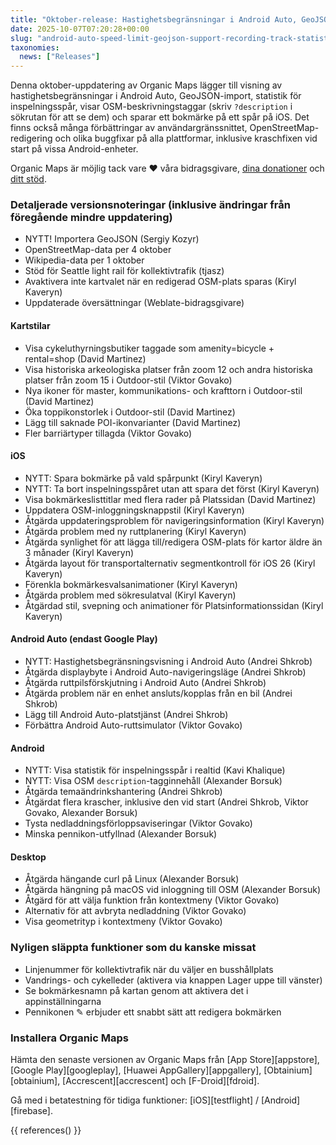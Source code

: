```yaml
---
title: "Oktober-release: Hastighetsbegränsningar i Android Auto, GeoJSON-import, statistik för inspelningsspår, visning av OSM-beskrivningstagg, spara bokmärke på valt spår på iOS och mer"
date: 2025-10-07T07:20:28+00:00
slug: "android-auto-speed-limit-geojson-support-recording-track-statistics-osm-description-display"
taxonomies:
  news: ["Releases"]
---
```


Denna oktober-uppdatering av Organic Maps lägger till visning av hastighetsbegränsningar i Android Auto, GeoJSON-import, statistik för inspelningsspår, visar OSM-beskrivningstaggar (skriv `?description` i sökrutan för att se dem) och sparar ett bokmärke på ett spår på iOS. Det finns också många förbättringar av användargränssnittet, OpenStreetMap-redigering och olika buggfixar på alla plattformar, inklusive kraschfixen vid start på vissa Android-enheter.

Organic Maps är möjlig tack vare ❤️ våra bidragsgivare, [dina donationer](@/donate/index.sv.md) och [ditt stöd](@/contribute/index.sv.md).

### Detaljerade versionsnoteringar (inklusive ändringar från föregående mindre uppdatering)

- NYTT! Importera GeoJSON (Sergiy Kozyr)
- OpenStreetMap-data per 4 oktober
- Wikipedia-data per 1 oktober
- Stöd för Seattle light rail för kollektivtrafik (tjasz)
- Avaktivera inte kartvalet när en redigerad OSM-plats sparas (Kiryl Kaveryn)
- Uppdaterade översättningar (Weblate-bidragsgivare)

#### Kartstilar

- Visa cykeluthyrningsbutiker taggade som amenity=bicycle + rental=shop (David Martinez)
- Visa historiska arkeologiska platser från zoom 12 och andra historiska platser från zoom 15 i Outdoor-stil (Viktor Govako)
- Nya ikoner för master, kommunikations- och krafttorn i Outdoor-stil (David Martinez)
- Öka toppikonstorlek i Outdoor-stil (David Martinez)
- Lägg till saknade POI-ikonvarianter (David Martinez)
- Fler barriärtyper tillagda (Viktor Govako)

#### iOS

- NYTT: Spara bokmärke på vald spårpunkt (Kiryl Kaveryn)
- NYTT: Ta bort inspelningsspåret utan att spara det först (Kiryl Kaveryn)
- Visa bokmärkeslisttitlar med flera rader på Platssidan (David Martinez)
- Uppdatera OSM-inloggningsknappstil (Kiryl Kaveryn)
- Åtgärda uppdateringsproblem för navigeringsinformation (Kiryl Kaveryn)
- Åtgärda problem med ny ruttplanering (Kiryl Kaveryn)
- Åtgärda synlighet för att lägga till/redigera OSM-plats för kartor äldre än 3 månader (Kiryl Kaveryn)
- Åtgärda layout för transportalternativ segmentkontroll för iOS 26 (Kiryl Kaveryn)
- Förenkla bokmärkesvalsanimationer (Kiryl Kaveryn)
- Åtgärda problem med sökresulatval (Kiryl Kaveryn)
- Åtgärdad stil, svepning och animationer för Platsinformationssidan (Kiryl Kaveryn)

#### Android Auto (endast Google Play)

- NYTT: Hastighetsbegränsningsvisning i Android Auto (Andrei Shkrob)
- Åtgärda displaybyte i Android Auto-navigeringsläge (Andrei Shkrob)
- Åtgärda ruttpilsförskjutning i Android Auto (Andrei Shkrob)
- Åtgärda problem när en enhet ansluts/kopplas från en bil (Andrei Shkrob)
- Lägg till Android Auto-platstjänst (Andrei Shkrob)
- Förbättra Android Auto-ruttsimulator (Viktor Govako)

#### Android

- NYTT: Visa statistik för inspelningsspår i realtid (Kavi Khalique)
- NYTT: Visa OSM `description`-tagginnehåll (Alexander Borsuk)
- Åtgärda temaändrinkshantering (Andrei Shkrob)
- Åtgärdat flera krascher, inklusive den vid start (Andrei Shkrob, Viktor Govako, Alexander Borsuk)
- Tysta nedladdningsförloppsaviseringar (Viktor Govako)
- Minska pennikon-utfyllnad (Alexander Borsuk)

#### Desktop

- Åtgärda hängande curl på Linux (Alexander Borsuk)
- Åtgärda hängning på macOS vid inloggning till OSM (Alexander Borsuk)
- Åtgärd för att välja funktion från kontextmeny (Viktor Govako)
- Alternativ för att avbryta nedladdning (Viktor Govako)
- Visa geometrityp i kontextmeny (Viktor Govako)

### Nyligen släppta funktioner som du kanske missat

- Linjenummer för kollektivtrafik när du väljer en busshållplats
- Vandrings- och cykelleder (aktivera via knappen Lager uppe till vänster)
- Se bokmärkesnamn på kartan genom att aktivera det i appinställningarna
- Pennikonen ✎ erbjuder ett snabbt sätt att redigera bokmärken

### Installera Organic Maps

Hämta den senaste versionen av Organic Maps från [App Store][appstore], [Google Play][googleplay], [Huawei AppGallery][appgallery], [Obtainium][obtainium], [Accrescent][accrescent] och [F-Droid][fdroid].

Gå med i betatestning för tidiga funktioner: [iOS][testflight] / [Android][firebase].

{{ references() }}
